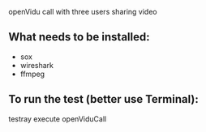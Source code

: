 openVidu call with three users sharing video

## What needs to be installed:
- sox
- wireshark
- ffmpeg

## To run the test (better use Terminal):
testray execute openViduCall
